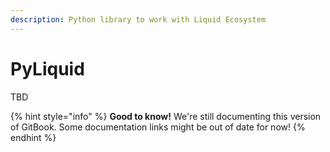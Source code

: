 ```yaml
---
description: Python library to work with Liquid Ecosystem
---
```


# PyLiquid

TBD

{% hint style="info" %}
**Good to know!** We're still documenting this version of GitBook. Some documentation links might be out of date for now!
{% endhint %}
